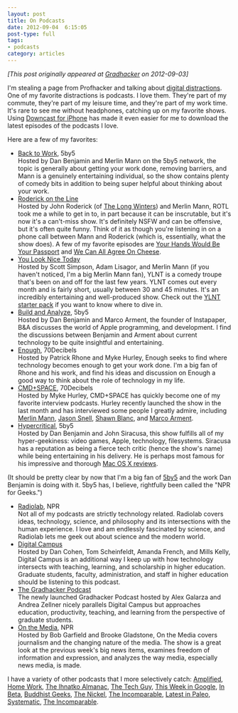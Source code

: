 ```yaml
---
layout: post
title: On Podcasts
date: 2012-09-04  6:15:05
post-type: full
tags:
- podcasts
category: articles
---
```

*[This post originally appeared at [Gradhacker](http://www.gradhacker.org/2012/09/02/digital-distractions-podcasts/) on 2012-09-03]*

I'm stealing a page from Profhacker and talking about [digital distractions](http://chronicle.com/blogs/profhacker/tag/digital-distractions). One of my favorite distractions is podcasts. I love them. They're part of my commute, they're part of my leisure time, and they're part of my work time. It's rare to see me without headphones, catching up on my favorite shows. Using [Downcast for iPhone](http://www.downcastapp.com) has made it even easier for me to download the latest episodes of the podcasts I love.

Here are a few of my favorites:

* [Back to Work](http://5by5.tv/b2w), 5by5  
Hosted by Dan Benjamin and Merlin Mann on the 5by5 network, the topic is generally about getting your work done, removing barriers, and Mann is a genuinely entertaining individual, so the show contains plenty of comedy bits in addition to being super helpful about thinking about your work.
* [Roderick on the Line](http://www.merlinmann.com/roderick/)  
Hosted by John Roderick (of [The Long Winters](http://www.thelongwinters.com/)) and Merlin Mann, ROTL took me a while to get in to, in part because it can be inscrutable, but it's now it's a can't-miss show. It's definitely NSFW and can be offensive, but it's often quite funny. Think of it as though you're listening in on a phone call between Mann and Roderick (which is, essentially, what the show does). A few of my favorite episodes are [Your Hands Would Be Your Passport](http://www.merlinmann.com/roderick/ep-42-your-hands-would-be-your-passport.html) and [We Can All Agree On Cheese](http://www.merlinmann.com/roderick/ep-20-we-can-all-agree-on-cheese.html).
* [You Look Nice Today](http://youlooknicetoday.com)  
Hosted by Scott Simpson, Adam Lisagor, and Merlin Mann (if you haven't noticed, I'm a big Merlin Mann fan), YLNT is a comedy troupe that's been on and off for the last few years. YLNT comes out every month and is fairly short, usually between 30 and 45 minutes. It's an incredibly entertaining and well-produced show. Check out the [YLNT starter pack](http://youlooknicetoday.tumblr.com/post/20183855956/the-you-look-nice-today-starter-pack) if you want to know where to dive in.
* [Build and Analyze](http://5by5.tv/buildanalyze), 5by5  
Hosted by Dan Benjamin and Marco Arment, the founder of Instapaper, B&amp;A discusses the world of Apple programming, and development. I find the discussions between Benjamin and Arment about current technology to be quite insightful and entertaining.
* [Enough](http://www.70decibels.com/enough/), 70Decibels  
Hosted by Patrick Rhone and Myke Hurley, Enough seeks to find where technology becomes enough to get your work done. I'm a big fan of Rhone and his work, and find his ideas and discussion on Enough a good way to think about the role of technology in my life.</li>
* [CMD+SPACE](http://www.70decibels.com/cmdspace/), 70Decibels  
Hosted by Myke Hurley, CMD+SPACE has quickly become one of my favorite interview podcasts. Hurley recently launched the show in the last month and has interviewed some people I greatly admire, including [Merlin Mann](http://www.70decibels.com/cmdspace/2012/8/1/001-im-yelling-at-me-with-merlin-mann.html), [Jason Snell](http://www.70decibels.com/cmdspace/2012/8/8/002-light-pink-looks-likes-gray-to-me-with-jason-snell.html), [Shawn Blanc](http://www.70decibels.com/cmdspace/2012/8/15/003-memberships-and-being-classy-with-shawn-blanc.html), and [Marco Arment](http://www.70decibels.com/cmdspace/2012/8/28/005-being-a-harsh-self-critic-with-marco-arment.html).
* [Hypercritical](http://5by5.tv/hypercritical), 5by5  
Hosted by Dan Benjamin and John Siracusa, this show fulfills all of my hyper-geekiness: video games, Apple, technology, filesystems. Siracusa has a reputation as being a fierce tech critic (hence the show's name) while being entertaining in his delivery. He is perhaps most famous for his impressive and thorough [Mac OS X reviews](charlesorourke.com/articles/siracusa-macosx-reviews).

(It should be pretty clear by now that I'm a big fan of [5by5](http://5by5.tv) and the work Dan Benjamin is doing with it. 5by5 has, I believe, rightfully been called the "NPR for Geeks.")

* [Radiolab](http://www.radiolab.org/), NPR  
Not all of my podcasts are strictly technology related. Radiolab covers ideas, technology, science, and philosophy and its intersections with the human experience. I love and am endlessly fascinated by science, and Radiolab lets me geek out about science and the modern world.
* [Digital Campus](http://digitalcampus.tv)  
Hosted by Dan Cohen, Tom Scheinfeldt, Amanda French, and Mills Kelly, Digital Campus is an additional way I keep up with how technology intersects with teaching, learning, and scholarship in higher education. Graduate students, faculty, administration, and staff in higher education should be listening to this podcast.
* [The Gradhacker Podcast](http://podcast.gradhacker.org/)  
The newly launched Gradhacker Podcast hosted by Alex Galarza and Andrea Zellner nicely parallels Digital Campus but approaches education, productivity, teaching, and learning from the perspective of graduate students.
* [On the Media](http://www.onthemedia.org/), NPR  
Hosted by Bob Garfield and Brooke Gladstone, On the Media covers journalism and the changing nature of the media. The show is a great look at the previous week's big news items, examines freedom of information and expression, and analyzes the way media, especially news media, is made.

I have a variety of other podcasts that I more selectively catch: <a href="http://5by5.tv/amplified">Amplified</a>, <a href="http://www.70decibels.com/homework/">Home Work</a>, <a href="http://5by5.tv/ia">The Ihnatko Almanac</a>, <a href="http://twit.tv/show/the-tech-guy">The Tech Guy</a>, <a href="http://twit.tv/twig">This Week in Google</a>, <a href="http://5by5.tv/inbeta">In Beta</a>, <a href="http://www.buddhistgeeks.com/">Buddhist Geeks</a>, <a href="http://5by5.tv/nickel/">The Nickel</a>, <a href="http://5by5.tv/incomparable">The Incomparable</a>, <a href="http://5by5.tv/paleo">Latest in Paleo</a>, <a href="http://5by5.tv/systematic">Systematic</a>, <a href="http://5by5.tv/incomparable">The Incomparable</a>.
